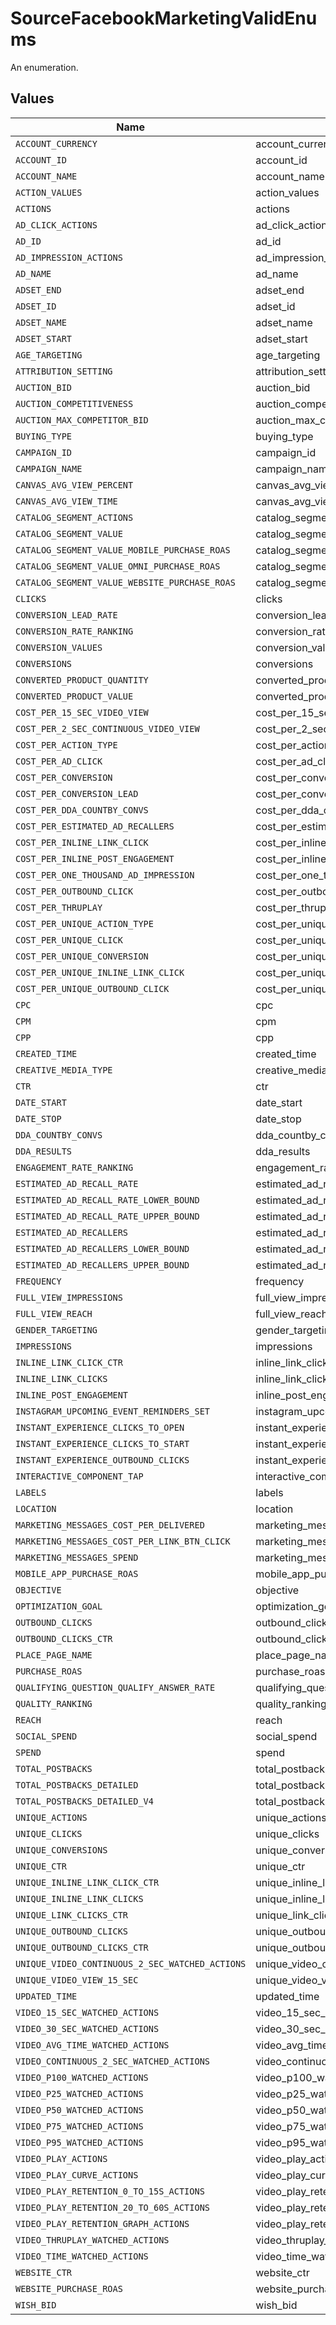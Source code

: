 # SourceFacebookMarketingValidEnums

An enumeration.


## Values

| Name                                            | Value                                           |
| ----------------------------------------------- | ----------------------------------------------- |
| `ACCOUNT_CURRENCY`                              | account_currency                                |
| `ACCOUNT_ID`                                    | account_id                                      |
| `ACCOUNT_NAME`                                  | account_name                                    |
| `ACTION_VALUES`                                 | action_values                                   |
| `ACTIONS`                                       | actions                                         |
| `AD_CLICK_ACTIONS`                              | ad_click_actions                                |
| `AD_ID`                                         | ad_id                                           |
| `AD_IMPRESSION_ACTIONS`                         | ad_impression_actions                           |
| `AD_NAME`                                       | ad_name                                         |
| `ADSET_END`                                     | adset_end                                       |
| `ADSET_ID`                                      | adset_id                                        |
| `ADSET_NAME`                                    | adset_name                                      |
| `ADSET_START`                                   | adset_start                                     |
| `AGE_TARGETING`                                 | age_targeting                                   |
| `ATTRIBUTION_SETTING`                           | attribution_setting                             |
| `AUCTION_BID`                                   | auction_bid                                     |
| `AUCTION_COMPETITIVENESS`                       | auction_competitiveness                         |
| `AUCTION_MAX_COMPETITOR_BID`                    | auction_max_competitor_bid                      |
| `BUYING_TYPE`                                   | buying_type                                     |
| `CAMPAIGN_ID`                                   | campaign_id                                     |
| `CAMPAIGN_NAME`                                 | campaign_name                                   |
| `CANVAS_AVG_VIEW_PERCENT`                       | canvas_avg_view_percent                         |
| `CANVAS_AVG_VIEW_TIME`                          | canvas_avg_view_time                            |
| `CATALOG_SEGMENT_ACTIONS`                       | catalog_segment_actions                         |
| `CATALOG_SEGMENT_VALUE`                         | catalog_segment_value                           |
| `CATALOG_SEGMENT_VALUE_MOBILE_PURCHASE_ROAS`    | catalog_segment_value_mobile_purchase_roas      |
| `CATALOG_SEGMENT_VALUE_OMNI_PURCHASE_ROAS`      | catalog_segment_value_omni_purchase_roas        |
| `CATALOG_SEGMENT_VALUE_WEBSITE_PURCHASE_ROAS`   | catalog_segment_value_website_purchase_roas     |
| `CLICKS`                                        | clicks                                          |
| `CONVERSION_LEAD_RATE`                          | conversion_lead_rate                            |
| `CONVERSION_RATE_RANKING`                       | conversion_rate_ranking                         |
| `CONVERSION_VALUES`                             | conversion_values                               |
| `CONVERSIONS`                                   | conversions                                     |
| `CONVERTED_PRODUCT_QUANTITY`                    | converted_product_quantity                      |
| `CONVERTED_PRODUCT_VALUE`                       | converted_product_value                         |
| `COST_PER_15_SEC_VIDEO_VIEW`                    | cost_per_15_sec_video_view                      |
| `COST_PER_2_SEC_CONTINUOUS_VIDEO_VIEW`          | cost_per_2_sec_continuous_video_view            |
| `COST_PER_ACTION_TYPE`                          | cost_per_action_type                            |
| `COST_PER_AD_CLICK`                             | cost_per_ad_click                               |
| `COST_PER_CONVERSION`                           | cost_per_conversion                             |
| `COST_PER_CONVERSION_LEAD`                      | cost_per_conversion_lead                        |
| `COST_PER_DDA_COUNTBY_CONVS`                    | cost_per_dda_countby_convs                      |
| `COST_PER_ESTIMATED_AD_RECALLERS`               | cost_per_estimated_ad_recallers                 |
| `COST_PER_INLINE_LINK_CLICK`                    | cost_per_inline_link_click                      |
| `COST_PER_INLINE_POST_ENGAGEMENT`               | cost_per_inline_post_engagement                 |
| `COST_PER_ONE_THOUSAND_AD_IMPRESSION`           | cost_per_one_thousand_ad_impression             |
| `COST_PER_OUTBOUND_CLICK`                       | cost_per_outbound_click                         |
| `COST_PER_THRUPLAY`                             | cost_per_thruplay                               |
| `COST_PER_UNIQUE_ACTION_TYPE`                   | cost_per_unique_action_type                     |
| `COST_PER_UNIQUE_CLICK`                         | cost_per_unique_click                           |
| `COST_PER_UNIQUE_CONVERSION`                    | cost_per_unique_conversion                      |
| `COST_PER_UNIQUE_INLINE_LINK_CLICK`             | cost_per_unique_inline_link_click               |
| `COST_PER_UNIQUE_OUTBOUND_CLICK`                | cost_per_unique_outbound_click                  |
| `CPC`                                           | cpc                                             |
| `CPM`                                           | cpm                                             |
| `CPP`                                           | cpp                                             |
| `CREATED_TIME`                                  | created_time                                    |
| `CREATIVE_MEDIA_TYPE`                           | creative_media_type                             |
| `CTR`                                           | ctr                                             |
| `DATE_START`                                    | date_start                                      |
| `DATE_STOP`                                     | date_stop                                       |
| `DDA_COUNTBY_CONVS`                             | dda_countby_convs                               |
| `DDA_RESULTS`                                   | dda_results                                     |
| `ENGAGEMENT_RATE_RANKING`                       | engagement_rate_ranking                         |
| `ESTIMATED_AD_RECALL_RATE`                      | estimated_ad_recall_rate                        |
| `ESTIMATED_AD_RECALL_RATE_LOWER_BOUND`          | estimated_ad_recall_rate_lower_bound            |
| `ESTIMATED_AD_RECALL_RATE_UPPER_BOUND`          | estimated_ad_recall_rate_upper_bound            |
| `ESTIMATED_AD_RECALLERS`                        | estimated_ad_recallers                          |
| `ESTIMATED_AD_RECALLERS_LOWER_BOUND`            | estimated_ad_recallers_lower_bound              |
| `ESTIMATED_AD_RECALLERS_UPPER_BOUND`            | estimated_ad_recallers_upper_bound              |
| `FREQUENCY`                                     | frequency                                       |
| `FULL_VIEW_IMPRESSIONS`                         | full_view_impressions                           |
| `FULL_VIEW_REACH`                               | full_view_reach                                 |
| `GENDER_TARGETING`                              | gender_targeting                                |
| `IMPRESSIONS`                                   | impressions                                     |
| `INLINE_LINK_CLICK_CTR`                         | inline_link_click_ctr                           |
| `INLINE_LINK_CLICKS`                            | inline_link_clicks                              |
| `INLINE_POST_ENGAGEMENT`                        | inline_post_engagement                          |
| `INSTAGRAM_UPCOMING_EVENT_REMINDERS_SET`        | instagram_upcoming_event_reminders_set          |
| `INSTANT_EXPERIENCE_CLICKS_TO_OPEN`             | instant_experience_clicks_to_open               |
| `INSTANT_EXPERIENCE_CLICKS_TO_START`            | instant_experience_clicks_to_start              |
| `INSTANT_EXPERIENCE_OUTBOUND_CLICKS`            | instant_experience_outbound_clicks              |
| `INTERACTIVE_COMPONENT_TAP`                     | interactive_component_tap                       |
| `LABELS`                                        | labels                                          |
| `LOCATION`                                      | location                                        |
| `MARKETING_MESSAGES_COST_PER_DELIVERED`         | marketing_messages_cost_per_delivered           |
| `MARKETING_MESSAGES_COST_PER_LINK_BTN_CLICK`    | marketing_messages_cost_per_link_btn_click      |
| `MARKETING_MESSAGES_SPEND`                      | marketing_messages_spend                        |
| `MOBILE_APP_PURCHASE_ROAS`                      | mobile_app_purchase_roas                        |
| `OBJECTIVE`                                     | objective                                       |
| `OPTIMIZATION_GOAL`                             | optimization_goal                               |
| `OUTBOUND_CLICKS`                               | outbound_clicks                                 |
| `OUTBOUND_CLICKS_CTR`                           | outbound_clicks_ctr                             |
| `PLACE_PAGE_NAME`                               | place_page_name                                 |
| `PURCHASE_ROAS`                                 | purchase_roas                                   |
| `QUALIFYING_QUESTION_QUALIFY_ANSWER_RATE`       | qualifying_question_qualify_answer_rate         |
| `QUALITY_RANKING`                               | quality_ranking                                 |
| `REACH`                                         | reach                                           |
| `SOCIAL_SPEND`                                  | social_spend                                    |
| `SPEND`                                         | spend                                           |
| `TOTAL_POSTBACKS`                               | total_postbacks                                 |
| `TOTAL_POSTBACKS_DETAILED`                      | total_postbacks_detailed                        |
| `TOTAL_POSTBACKS_DETAILED_V4`                   | total_postbacks_detailed_v4                     |
| `UNIQUE_ACTIONS`                                | unique_actions                                  |
| `UNIQUE_CLICKS`                                 | unique_clicks                                   |
| `UNIQUE_CONVERSIONS`                            | unique_conversions                              |
| `UNIQUE_CTR`                                    | unique_ctr                                      |
| `UNIQUE_INLINE_LINK_CLICK_CTR`                  | unique_inline_link_click_ctr                    |
| `UNIQUE_INLINE_LINK_CLICKS`                     | unique_inline_link_clicks                       |
| `UNIQUE_LINK_CLICKS_CTR`                        | unique_link_clicks_ctr                          |
| `UNIQUE_OUTBOUND_CLICKS`                        | unique_outbound_clicks                          |
| `UNIQUE_OUTBOUND_CLICKS_CTR`                    | unique_outbound_clicks_ctr                      |
| `UNIQUE_VIDEO_CONTINUOUS_2_SEC_WATCHED_ACTIONS` | unique_video_continuous_2_sec_watched_actions   |
| `UNIQUE_VIDEO_VIEW_15_SEC`                      | unique_video_view_15_sec                        |
| `UPDATED_TIME`                                  | updated_time                                    |
| `VIDEO_15_SEC_WATCHED_ACTIONS`                  | video_15_sec_watched_actions                    |
| `VIDEO_30_SEC_WATCHED_ACTIONS`                  | video_30_sec_watched_actions                    |
| `VIDEO_AVG_TIME_WATCHED_ACTIONS`                | video_avg_time_watched_actions                  |
| `VIDEO_CONTINUOUS_2_SEC_WATCHED_ACTIONS`        | video_continuous_2_sec_watched_actions          |
| `VIDEO_P100_WATCHED_ACTIONS`                    | video_p100_watched_actions                      |
| `VIDEO_P25_WATCHED_ACTIONS`                     | video_p25_watched_actions                       |
| `VIDEO_P50_WATCHED_ACTIONS`                     | video_p50_watched_actions                       |
| `VIDEO_P75_WATCHED_ACTIONS`                     | video_p75_watched_actions                       |
| `VIDEO_P95_WATCHED_ACTIONS`                     | video_p95_watched_actions                       |
| `VIDEO_PLAY_ACTIONS`                            | video_play_actions                              |
| `VIDEO_PLAY_CURVE_ACTIONS`                      | video_play_curve_actions                        |
| `VIDEO_PLAY_RETENTION_0_TO_15S_ACTIONS`         | video_play_retention_0_to_15s_actions           |
| `VIDEO_PLAY_RETENTION_20_TO_60S_ACTIONS`        | video_play_retention_20_to_60s_actions          |
| `VIDEO_PLAY_RETENTION_GRAPH_ACTIONS`            | video_play_retention_graph_actions              |
| `VIDEO_THRUPLAY_WATCHED_ACTIONS`                | video_thruplay_watched_actions                  |
| `VIDEO_TIME_WATCHED_ACTIONS`                    | video_time_watched_actions                      |
| `WEBSITE_CTR`                                   | website_ctr                                     |
| `WEBSITE_PURCHASE_ROAS`                         | website_purchase_roas                           |
| `WISH_BID`                                      | wish_bid                                        |